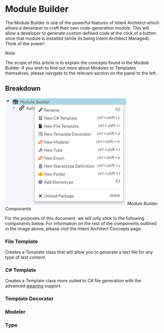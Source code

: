 # Module Builder

The Module Builder is one of the powerful features of Intent Architect which allows a developer to craft their own code-generation module. This will allow a developer to generate custom defined code at the click of a button once that module is installed (while its being Intent Architect Managed). Think of the power!

>[!NOTE]
>The scope of this article is to explain the concepts found in the Module Builder. If you wish to find out more about Modules or Templates themselves, please navigate to the relevant section on the panel to the left.

## Breakdown

![](images/ModuleBuilderComponentBreakdown.png)
_Module Builder Components_

For the purposes of this document, we will only stick to the following components below. For information on the rest of the components outlined in the image above, please visit the Intent Architect Concepts page.

### File Template
Creates a Template class that will allow you to generate a text file for any type of text content.

### C# Template
Creates a Template class more suited to C# file generation with the advanced [weaving](xref:RoslynWeaver) support.

### Template Decorator


### Modeler


### Type


